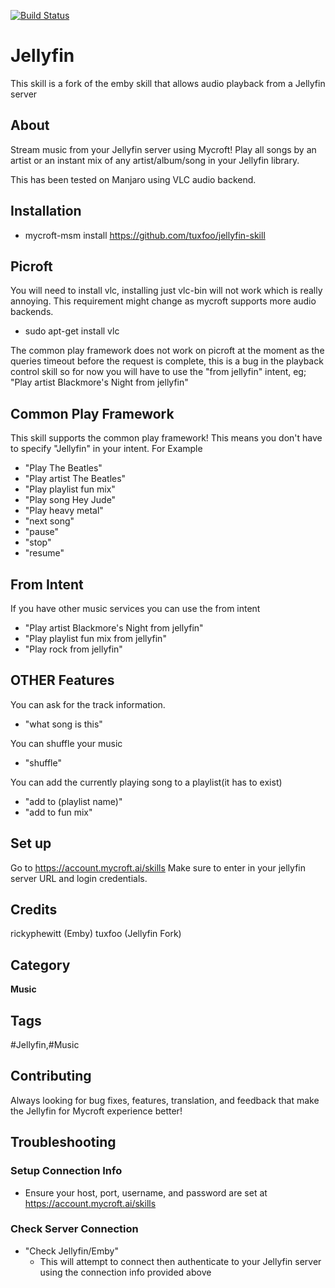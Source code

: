 [![Build Status](https://travis-ci.com/tuxfoo/jellyfin-skill.svg?branch=master)](https://github.com/tuxfoo/jellyfin-skill)
# Jellyfin
This skill is a fork of the emby skill that allows audio playback from a Jellyfin server

## About
Stream music from your Jellyfin server using Mycroft! Play all songs by an artist or an instant mix of any artist/album/song in your Jellyfin library.

This has been tested on Manjaro using VLC audio backend.

## Installation
* mycroft-msm install https://github.com/tuxfoo/jellyfin-skill

## Picroft
You will need to install vlc, installing just vlc-bin will not work which is really annoying.
This requirement might change as mycroft supports more audio backends.
* sudo apt-get install vlc

The common play framework does not work on picroft at the moment as the queries timeout before the request is complete, this is a bug in the playback control skill so for now you will have to use the "from jellyfin" intent, eg; "Play artist Blackmore's Night from jellyfin"

## Common Play Framework
This skill supports the common play framework! This means you don't have to specify "Jellyfin" in your intent. For Example
* "Play The Beatles"
* "Play artist The Beatles"
* "Play playlist fun mix"
* "Play song Hey Jude"
* "Play heavy metal"
* "next song"
* "pause"
* "stop"
* "resume"

## From Intent
If you have other music services you can use the from intent
* "Play artist Blackmore's Night from jellyfin"
* "Play playlist fun mix from jellyfin"
* "Play rock from jellyfin"

## OTHER Features
You can ask for the track information.
* "what song is this"

You can shuffle your music
* "shuffle"

You can add the currently playing song to a playlist(it has to exist)
* "add to (playlist name)"
* "add to fun mix"

## Set up
Go to https://account.mycroft.ai/skills
Make sure to enter in your jellyfin server URL and login credentials.

## Credits
rickyphewitt (Emby)
tuxfoo (Jellyfin Fork)

## Category
**Music**

## Tags
#Jellyfin,#Music

## Contributing
Always looking for bug fixes, features, translation, and feedback that make the Jellyfin for Mycroft experience better!

## Troubleshooting
### Setup Connection Info
* Ensure your host, port, username, and password are set at https://account.mycroft.ai/skills
### Check Server Connection
* "Check Jellyfin/Emby"
    * This will attempt to connect then authenticate to your Jellyfin server using the connection info provided above

